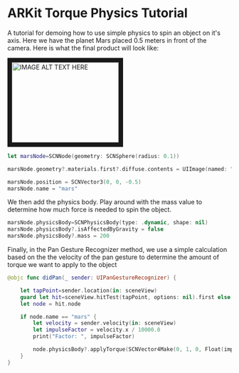 #  ARKit Torque Physics Tutorial

A tutorial for demoing how to use simple physics to spin an object on it's axis. Here we have the planet Mars placed 0.5 meters in front of the camera. Here is what the final product will look like:

<a href="http://www.youtube.com/watch?feature=player_embedded&v=HKnYzqgH-yM" target="_blank"><img src="http://img.youtube.com/vi/HKnYzqgH-yM/0.jpg" alt="IMAGE ALT TEXT HERE" width="240" height="180" border="10" /></a>

```swift
let marsNode=SCNNode(geometry: SCNSphere(radius: 0.1))

marsNode.geometry?.materials.first?.diffuse.contents = UIImage(named: "mars_material")

marsNode.position = SCNVector3(0, 0, -0.5)
marsNode.name = "mars"
```

We then add the physics body. Play around with the mass value to determine how much force is needed to spin the object.

```swift
marsNode.physicsBody=SCNPhysicsBody(type: .dynamic, shape: nil)
marsNode.physicsBody?.isAffectedByGravity = false
marsNode.physicsBody?.mass = 200
```
Finally, in the Pan Gesture Recognizer method, we use a simple calculation based on the the velocity of the pan gesture to determine the amount of torque we want to apply to the object

```swift
@objc func didPan(_ sender: UIPanGestureRecognizer) {

    let tapPoint=sender.location(in: sceneView)
    guard let hit=sceneView.hitTest(tapPoint, options: nil).first else { return }
    let node = hit.node

    if node.name == "mars" {
        let velocity = sender.velocity(in: sceneView)
        let impulseFactor = velocity.x / 10000.0
        print("Factor: ", impulseFactor)

        node.physicsBody?.applyTorque(SCNVector4Make(0, 1, 0, Float(impulseFactor)), asImpulse: true)
    }
}
```
